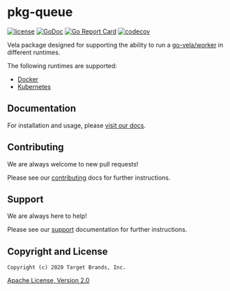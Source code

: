 # pkg-queue

[![license](https://img.shields.io/crates/l/gl.svg)](../LICENSE)
[![GoDoc](https://godoc.org/github.com/go-vela/pkg-queue?status.svg)](https://godoc.org/github.com/go-vela/pkg-queue)
[![Go Report Card](https://goreportcard.com/badge/go-vela/pkg-queue)](https://goreportcard.com/report/go-vela/pkg-queue)
[![codecov](https://codecov.io/gh/go-vela/pkg-queue/branch/master/graph/badge.svg)](https://codecov.io/gh/go-vela/pkg-queue)

Vela package designed for supporting the ability to run a [go-vela/worker](https://github.com/go-vela/worker) in different runtimes.

The following runtimes are supported:

* [Docker](https://docker.io/)
* [Kubernetes](https://kubernetes.io/)

## Documentation

For installation and usage, please [visit our docs](https://go-vela.github.io/docs).

## Contributing

We are always welcome to new pull requests!

Please see our [contributing](CONTRIBUTING.md) docs for further instructions.

## Support

We are always here to help!

Please see our [support](SUPPORT.md) documentation for further instructions.

## Copyright and License

```
Copyright (c) 2020 Target Brands, Inc.
```

[Apache License, Version 2.0](http://www.apache.org/licenses/LICENSE-2.0)

